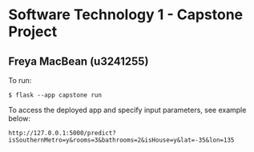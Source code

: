 # Software Technology 1 - Capstone Project

## Freya MacBean (u3241255)

To run:

    $ flask --app capstone run

To access the deployed app and specify input parameters, see example below:

    http://127.0.0.1:5000/predict?isSouthernMetro=y&rooms=3&bathrooms=2&isHouse=y&lat=-35&lon=135
